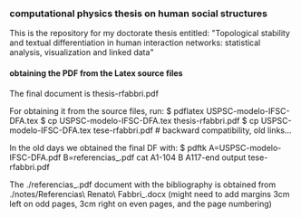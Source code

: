 ### computational physics thesis on human social structures
This is the repository for my doctorate thesis entitled:
"Topological stability and textual differentiation in human
interaction networks: statistical analysis, visualization and linked data"

#### obtaining the PDF from the Latex source files
The final document is thesis-rfabbri.pdf

For obtaining it from the source files, run:
  $ pdflatex USPSC-modelo-IFSC-DFA.tex
  $ cp USPSC-modelo-IFSC-DFA.tex thesis-rfabbri.pdf
  $ cp USPSC-modelo-IFSC-DFA.tex tese-rfabbri.pdf # backward compatibility, old links...


In the old days we obtained the final DF with:
  $ pdftk A=USPSC-modelo-IFSC-DFA.pdf B=referencias_.pdf cat A1-104 B A117-end output tese-rfabbri.pdf

The ./referencias_.pdf document with the bibliography is obtained from ./notes/Referencias\ Renato\ Fabbri_.docx
(might need to add margins 3cm left on odd pages, 3cm right on even pages, and the page numbering)
